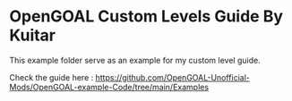 # OpenGOAL Custom Levels Guide By Kuitar

This example folder serve as an example for my custom level guide.

Check the guide here : https://github.com/OpenGOAL-Unofficial-Mods/OpenGOAL-example-Code/tree/main/Examples